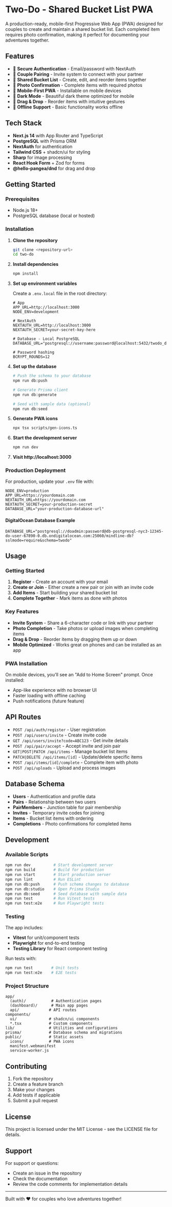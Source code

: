 # Two-Do - Shared Bucket List PWA

A production-ready, mobile-first Progressive Web App (PWA) designed for couples to create and maintain a shared bucket list. Each completed item requires photo confirmation, making it perfect for documenting your adventures together.

## Features

- 🔐 **Secure Authentication** - Email/password with NextAuth
- 💑 **Couple Pairing** - Invite system to connect with your partner
- 📝 **Shared Bucket List** - Create, edit, and reorder items together
- 📸 **Photo Confirmation** - Complete items with required photos
- 📱 **Mobile-First PWA** - Installable on mobile devices
- 🌙 **Dark Mode** - Beautiful dark theme optimized for mobile
- 🔄 **Drag & Drop** - Reorder items with intuitive gestures
- 📴 **Offline Support** - Basic functionality works offline

## Tech Stack

- **Next.js 14** with App Router and TypeScript
- **PostgreSQL** with Prisma ORM
- **NextAuth** for authentication
- **Tailwind CSS** + shadcn/ui for styling
- **Sharp** for image processing
- **React Hook Form** + Zod for forms
- **@hello-pangea/dnd** for drag and drop

## Getting Started

### Prerequisites

- Node.js 18+ 
- PostgreSQL database (local or hosted)

### Installation

1. **Clone the repository**
   ```bash
   git clone <repository-url>
   cd two-do
   ```

2. **Install dependencies**
   ```bash
   npm install
   ```

3. **Set up environment variables**
   
   Create a `.env.local` file in the root directory:
   ```env
   # App
   APP_URL=http://localhost:3000
   NODE_ENV=development

   # NextAuth
   NEXTAUTH_URL=http://localhost:3000
   NEXTAUTH_SECRET=your-secret-key-here

   # Database - Local PostgreSQL
   DATABASE_URL="postgresql://username:password@localhost:5432/twodo_dev"

   # Password hashing
   BCRYPT_ROUNDS=12
   ```

4. **Set up the database**
   ```bash
   # Push the schema to your database
   npm run db:push
   
   # Generate Prisma client
   npm run db:generate
   
   # Seed with sample data (optional)
   npm run db:seed
   ```

5. **Generate PWA icons**
   ```bash
   npx tsx scripts/gen-icons.ts
   ```

6. **Start the development server**
   ```bash
   npm run dev
   ```

7. **Visit http://localhost:3000**

### Production Deployment

For production, update your `.env` file with:

```env
NODE_ENV=production
APP_URL=https://yourdomain.com
NEXTAUTH_URL=https://yourdomain.com
NEXTAUTH_SECRET=your-production-secret
DATABASE_URL="your-production-database-url"
```

#### DigitalOcean Database Example

```env
DATABASE_URL="postgresql://doadmin:password@db-postgresql-nyc3-12345-do-user-67890-0.db.ondigitalocean.com:25060/mindline-db?sslmode=require&schema=twodo"
```

## Usage

### Getting Started

1. **Register** - Create an account with your email
2. **Create or Join** - Either create a new pair or join with an invite code
3. **Add Items** - Start building your shared bucket list
4. **Complete Together** - Mark items as done with photos

### Key Features

- **Invite System** - Share a 6-character code or link with your partner
- **Photo Completion** - Take photos or upload images when completing items
- **Drag & Drop** - Reorder items by dragging them up or down
- **Mobile Optimized** - Works great on phones and can be installed as an app

### PWA Installation

On mobile devices, you'll see an "Add to Home Screen" prompt. Once installed:
- App-like experience with no browser UI
- Faster loading with offline caching
- Push notifications (future feature)

## API Routes

- `POST /api/auth/register` - User registration
- `POST /api/users/invite` - Create invite code
- `GET /api/users/invite?code=ABC123` - Get invite details
- `POST /api/pair/accept` - Accept invite and join pair
- `GET|POST|PATCH /api/items` - Manage bucket list items
- `PATCH|DELETE /api/items/[id]` - Update/delete specific items
- `POST /api/items/[id]/complete` - Complete item with photo
- `POST /api/uploads` - Upload and process images

## Database Schema

- **Users** - Authentication and profile data
- **Pairs** - Relationship between two users
- **PairMembers** - Junction table for pair membership
- **Invites** - Temporary invite codes for joining
- **Items** - Bucket list items with ordering
- **Completions** - Photo confirmations for completed items

## Development

### Available Scripts

```bash
npm run dev          # Start development server
npm run build        # Build for production
npm run start        # Start production server
npm run lint         # Run ESLint
npm run db:push      # Push schema changes to database
npm run db:studio    # Open Prisma Studio
npm run db:seed      # Seed database with sample data
npm run test         # Run Vitest tests
npm run test:e2e     # Run Playwright tests
```

### Testing

The app includes:
- **Vitest** for unit/component tests
- **Playwright** for end-to-end testing
- **Testing Library** for React component testing

Run tests with:
```bash
npm run test        # Unit tests
npm run test:e2e    # E2E tests
```

### Project Structure

```
app/
  (auth)/           # Authentication pages
  (dashboard)/      # Main app pages
  api/             # API routes
components/
  ui/              # shadcn/ui components
  *.tsx            # Custom components
lib/               # Utilities and configurations
prisma/            # Database schema and migrations
public/            # Static assets
  icons/           # PWA icons
  manifest.webmanifest
  service-worker.js
```

## Contributing

1. Fork the repository
2. Create a feature branch
3. Make your changes
4. Add tests if applicable
5. Submit a pull request

## License

This project is licensed under the MIT License - see the LICENSE file for details.

## Support

For support or questions:
- Create an issue in the repository
- Check the documentation
- Review the code comments for implementation details

---

Built with ❤️ for couples who love adventures together!